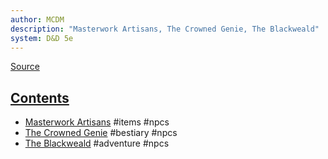 ```yaml
---
author: MCDM
description: "Masterwork Artisans, The Crowned Genie, The Blackweald"
system: D&D 5e
---
```

[Source](zotero://select/library/items/YVY3JZV7)


## [Contents](zotero://open-pdf/library/items/YVY3JZV7?page=3)

- [Masterwork Artisans](zotero://open-pdf/library/items/YVY3JZV7?page=5) #items #npcs 
- [The Crowned Genie](zotero://open-pdf/library/items/YVY3JZV7?page=14) #bestiary #npcs 
- [The Blackweald](zotero://open-pdf/library/items/YVY3JZV7?page=23) #adventure #npcs 

